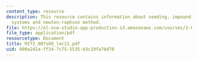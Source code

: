 ```yaml
---
content_type: resource
description: This resource contains information about seeding, impounding, linear
  systems and newton-raphson method.
file: https://ol-ocw-studio-app-production.s3.amazonaws.com/courses/2-007-design-and-manufacturing-i-spring-2009/600a242aff347c755535b3c19fa76d78_MIT2_007s09_lec21.pdf
file_type: application/pdf
resourcetype: Document
title: MIT2_007s09_lec21.pdf
uid: 600a242a-ff34-7c75-5535-b3c19fa76d78
---
```

